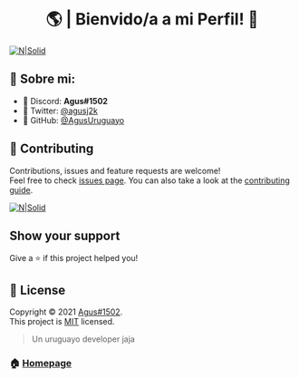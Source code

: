 <h1 align="center">🌎 | Bienvido/a a mi Perfil! 👋</h1>

[![N|Solid](https://cdn.discordapp.com/attachments/812719955417366550/835606280591769620/Sin-titulo-1.png)](https://discord.gg/bairesrp)

## 👔 Sobre mi:

* 🖤 Discord: **Agus#1502**
* 🐤 Twitter: [@agusj2k](https://twitter.com/agusj2k) 
* 🔔 GitHub: [@AgusUruguayo](https://github.com/AgusUruguayo)

## 🤝 Contributing

Contributions, issues and feature requests are welcome!<br />Feel free to check [issues page](https://github.com/kefranabg/readme-md-generator/issues). You can also take a look at the [contributing guide](https://github.com/kefranabg/readme-md-generator/blob/master/CONTRIBUTING.md).

[![N|Solid](https://cdn.discordapp.com/attachments/812719955417366550/835609382909247508/Twitter.png)](https://discord.gg/bairesrp)

## Show your support

Give a ⭐️ if this project helped you!

## 📝 License

Copyright © 2021 [Agus#1502](https://github.com/AgusUruguayo).<br />
This project is [MIT](https://github.com/kefranabg/readme-md-generator/blob/master/LICENSE) licensed.

> Un uruguayo developer jaja

### 🏠 [Homepage](https://bairesrp.net/)
